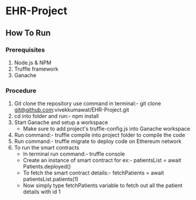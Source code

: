 # EHR-Project

## How To Run
### Prerequisites
1. Node.js & NPM
2. Truffle framework
3. Ganache

### Procedure
1. Git clone the repository
use command in terminal:- git clone git@github.com:vivekkumawat/EHR-Project.git
2. cd into folder and run:- npm install
3. Start Ganache and setup a workspace
   - Make sure to add project's truffle-config.js into Ganache workspace
4. Run command:- truffle compile into project folder to compile the code
5. Run command:- truffle migrate to deploy code on Ethereum network
6. To run the smart contracts
   - In terminal run command:- truffle console
   - Create an instance of smart contract for ex:- patientsList = await Patients.deployed()
   - To fetch the smart contract details:- fetchPatients =   await patientsList.patients(1)
   - Now simply type fetchPatients variable to fetch out all the patient details with id 1  